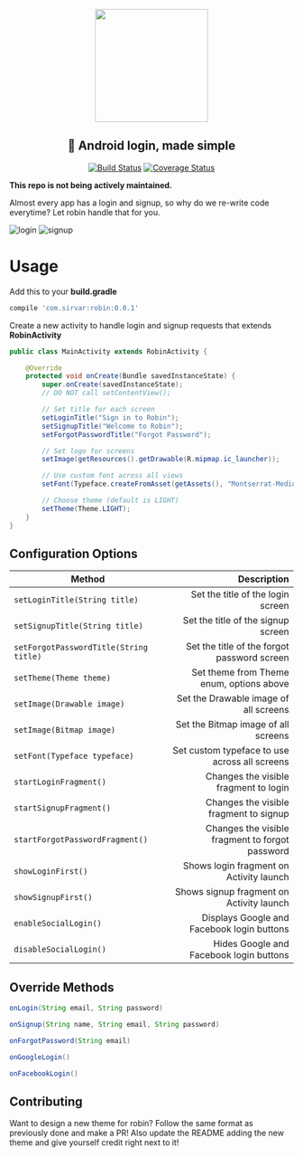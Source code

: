 <p align="center"><img width="200"src="https://raw.githubusercontent.com/sirvar/robin/master/assets/logo.png"></p>

<h2 align="center">🚀 Android login, made simple</h2>
<p align="center">
  <a href="https://android-arsenal.com/details/1/6255"><img src="https://img.shields.io/badge/Android%20Arsenal-robin-blue.svg?style=flat" alt="Build Status"></a>
  <a href="https://bintray.com/sirvar/maven/Robin/_latestVersion"><img src="https://api.bintray.com/packages/sirvar/maven/Robin/images/download.svg" alt="Coverage Status"></a>
</p>
<b>This repo is not being actively maintained.</b>

Almost every app has a login and signup, so why do we re-write code everytime? Let robin handle that for you.

![login](https://raw.githubusercontent.com/sirvar/robin/master/assets/login.png) ![signup](https://raw.githubusercontent.com/sirvar/robin/master/assets/signup.png)

# Usage
Add this to your **build.gradle**

```groovy
compile 'com.sirvar:robin:0.0.1'
```

Create a new activity to handle login and signup requests that extends **RobinActivity**

```java
public class MainActivity extends RobinActivity {

    @Override
    protected void onCreate(Bundle savedInstanceState) {
        super.onCreate(savedInstanceState);
        // DO NOT call setContentView();	

        // Set title for each screen
        setLoginTitle("Sign in to Robin");
        setSignupTitle("Welcome to Robin");
        setForgotPasswordTitle("Forgot Password");		

        // Set logo for screens
        setImage(getResources().getDrawable(R.mipmap.ic_launcher));		

        // Use custom font across all views
        setFont(Typeface.createFromAsset(getAssets(), "Montserrat-Medium.ttf"));		

        // Choose theme (default is LIGHT)
        setTheme(Theme.LIGHT);
    }
}
```

## Configuration Options
| Method | Description |
| ------ | -----------:|
| `setLoginTitle(String title)` | Set the title of the login screen |
| `setSignupTitle(String title)` | Set the title of the signup screen |
| `setForgotPasswordTitle(String title)` | Set the title of the forgot password screen |
| `setTheme(Theme theme)` | Set theme from Theme enum, options above |
| `setImage(Drawable image)` | Set the Drawable image of all screens |
| `setImage(Bitmap image)` | Set the Bitmap image of all screens |
| `setFont(Typeface typeface)` | Set custom typeface to use across all screens |
| `startLoginFragment()` | Changes the visible fragment to login |
| `startSignupFragment()` | Changes the visible fragment to signup |
| `startForgotPasswordFragment()` | Changes the visible fragment to forgot password |
| `showLoginFirst()` | Shows login fragment on Activity launch |
| `showSignupFirst()` | Shows signup fragment on Activity launch |
| `enableSocialLogin()` | Displays Google and Facebook login buttons |
| `disableSocialLogin()` | Hides Google and Facebook login buttons |

## Override Methods
```java
onLogin(String email, String password)
```
```java
onSignup(String name, String email, String password)
```
```java
onForgotPassword(String email)
```
```java
onGoogleLogin()
```
```java
onFacebookLogin()
```

## Contributing
Want to design a new theme for robin? Follow the same format as previously done and make a PR! Also update the README adding the new theme and give yourself credit right next to it!
